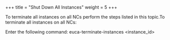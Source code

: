 +++
title = "Shut Down All Instances"
weight = 5
+++

To terminate all instances on all NCs perform the steps listed in this topic.To terminate all instances on all NCs: 

Enter the following command: 
    euca-terminate-instances <instance_id>

